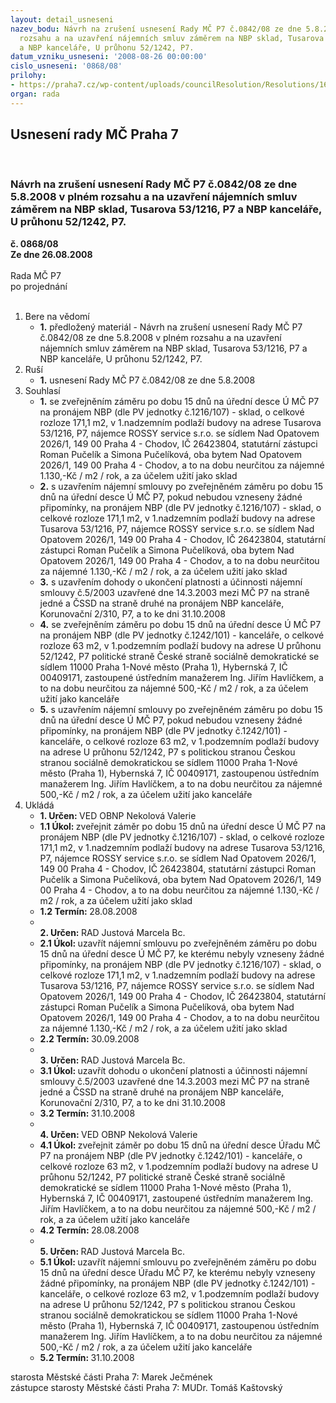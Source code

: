 ```yaml
---
layout: detail_usneseni
nazev_bodu: Návrh na zrušení usnesení Rady MČ P7 č.0842/08 ze dne 5.8.2008 v plném
  rozsahu a na uzavření nájemních smluv záměrem na NBP sklad, Tusarova 53/1216, P7
  a NBP kanceláře, U průhonu 52/1242, P7.
datum_vzniku_usneseni: '2008-08-26 00:00:00'
cislo_usneseni: '0868/08'
prilohy:
- https://praha7.cz/wp-content/uploads/councilResolution/Resolutions/16905/31-08r26_8_nbp-z%c3%a1m%c4%9bry-p%c5%99%c3%adl_.doc
organ: rada
---
```

<div id="ucUsn_pList" class="usn">
	<span><h2>Usnesení rady MČ Praha 7 </h2>
<br></span><div class="standBody">
<span><h3>Návrh na zrušení usnesení Rady MČ P7 č.0842/08 ze dne 5.8.2008 v plném rozsahu a na uzavření nájemních smluv záměrem na NBP sklad, Tusarova 53/1216, P7 a NBP kanceláře, U průhonu 52/1242, P7.</h3></span><div class="center">
		<strong>č. 0868/08</strong><br>
	</div>
<div class="center">
		<strong>Ze dne 26.08.2008</strong><br><br>
	</div>Rada MČ P7<br> po projednání<br><br><ol>
<li>Bere na vědomí<ul><li>
<strong>1.</strong> předložený materiál - Návrh na zrušení usnesení Rady MČ P7 č.0842/08 ze dne 5.8.2008 v plném rozsahu a na uzavření nájemních smluv záměrem na NBP sklad, Tusarova 53/1216, P7 a NBP kanceláře, U průhonu 52/1242, P7.</li></ul>
</li>
<li>Ruší<ul><li>
<strong>1.</strong> usnesení Rady MČ P7 č.0842/08 ze dne 5.8.2008 </li></ul>
</li>
<li>Souhlasí<ul>
<li>
<strong>1.</strong> se zveřejněním záměru po dobu 15 dnů na úřední desce Ú MČ P7 na pronájem NBP (dle PV jednotky č.1216/107) - sklad, o celkové rozloze 171,1 m2, v 1.nadzemním podlaží budovy na adrese Tusarova 53/1216, P7, nájemce ROSSY service s.r.o. se sídlem Nad Opatovem 2026/1, 149 00 Praha 4 - Chodov, IČ 26423804, statutární zástupci Roman Pučelík a Simona Pučelíková, oba bytem Nad Opatovem 2026/1, 149 00 Praha 4 - Chodov, a to na dobu neurčitou za nájemné 1.130,-Kč / m2 / rok, a za účelem užití jako sklad</li>
<li>
<strong>2.</strong> s uzavřením nájemní smlouvy po zveřejněném záměru po dobu 15 dnů na úřední desce Ú MČ P7, pokud nebudou vzneseny žádné připomínky, na pronájem NBP (dle PV jednotky č.1216/107) - sklad, o celkové rozloze 171,1 m2, v 1.nadzemním podlaží budovy na adrese Tusarova 53/1216, P7, nájemce ROSSY service s.r.o. se sídlem Nad Opatovem 2026/1, 149 00 Praha 4 - Chodov, IČ 26423804, statutární zástupci Roman Pučelík a Simona Pučelíková, oba bytem Nad Opatovem 2026/1, 149 00 Praha 4 - Chodov, a to na dobu neurčitou za nájemné 1.130,-Kč / m2 / rok, a za účelem užití jako sklad</li>
<li>
<strong>3.</strong> s uzavřením dohody o ukončení platnosti a účinnosti nájemní smlouvy č.5/2003 uzavřené dne 14.3.2003 mezi MČ P7 na straně jedné a ČSSD na straně druhé na pronájem NBP kanceláře, Korunovační 2/310, P7, a to ke dni 31.10.2008</li>
<li>
<strong>4.</strong> se zveřejněním záměru po dobu 15 dnů na úřední desce Ú MČ P7 na pronájem NBP (dle PV jednotky č.1242/101) - kanceláře, o celkové rozloze 63 m2, v 1.podzemním podlaží budovy na adrese U průhonu 52/1242, P7 politické straně České straně sociálně demokratické se sídlem 11000 Praha 1-Nové město (Praha 1), Hybernská 7, IČ 00409171, zastoupené ústředním manažerem Ing. Jiřím Havlíčkem, a to na dobu neurčitou za nájemné 500,-Kč / m2 / rok, a za účelem užití jako kanceláře</li>
<li>
<strong>5.</strong> s uzavřením nájemní smlouvy po zveřejněném záměru po dobu 15 dnů na úřední desce Ú MČ P7, pokud nebudou vzneseny žádné připomínky, na pronájem NBP (dle PV jednotky č.1242/101) - kanceláře, o celkové rozloze 63 m2, v 1.podzemním podlaží budovy na adrese U průhonu 52/1242, P7 s politickou stranou Českou stranou sociálně demokratickou se sídlem 11000 Praha 1-Nové město (Praha 1), Hybernská 7, IČ 00409171, zastoupenou ústředním manažerem Ing. Jiřím Havlíčkem, a to na dobu neurčitou za nájemné 500,-Kč / m2 / rok, a za účelem užití jako kanceláře  </li>
</ul>
</li>
<li>Ukládá<ul>
<li>
<strong>1. Určen: </strong>VED OBNP Nekolová Valerie</li>
<li>
<strong>1.1 Úkol: </strong>zveřejnit záměr po dobu 15 dnů na úřední desce Ú MČ P7 na pronájem NBP (dle PV jednotky č.1216/107) - sklad, o celkové rozloze 171,1 m2, v 1.nadzemním podlaží budovy na adrese Tusarova 53/1216, P7, nájemce ROSSY service s.r.o. se sídlem Nad Opatovem 2026/1, 149 00 Praha 4 - Chodov, IČ 26423804, statutární zástupci Roman Pučelík a Simona Pučelíková, oba bytem Nad Opatovem 2026/1, 149 00 Praha 4 - Chodov, a to na dobu neurčitou za nájemné 1.130,-Kč / m2 / rok, a za účelem užití jako sklad</li>
<li>
<strong>1.2 Termín: </strong>28.08.2008</li>
<li>
<strong><br>2. Určen: </strong>RAD Justová Marcela Bc.</li>
<li>
<strong>2.1 Úkol: </strong>uzavřít nájemní smlouvu po zveřejněném záměru po dobu 15 dnů na úřední desce Ú MČ P7, ke kterému nebyly vzneseny žádné připomínky, na pronájem NBP (dle PV jednotky č.1216/107) - sklad, o celkové rozloze 171,1 m2, v 1.nadzemním podlaží budovy na adrese Tusarova 53/1216, P7, nájemce ROSSY service s.r.o. se sídlem Nad Opatovem 2026/1, 149 00 Praha 4 - Chodov, IČ 26423804, statutární zástupci Roman Pučelík a Simona Pučelíková, oba bytem Nad Opatovem 2026/1, 149 00 Praha 4 - Chodov, a to na dobu neurčitou za nájemné 1.130,-Kč / m2 / rok, a za účelem užití jako sklad</li>
<li>
<strong>2.2 Termín: </strong>30.09.2008</li>
<li>
<strong><br>3. Určen: </strong>RAD Justová Marcela Bc.</li>
<li>
<strong>3.1 Úkol: </strong>uzavřít dohodu o ukončení platnosti a účinnosti nájemní smlouvy č.5/2003 uzavřené dne 14.3.2003 mezi MČ P7 na straně jedné a ČSSD na straně druhé na pronájem NBP kanceláře, Korunovační 2/310, P7, a to ke dni 31.10.2008</li>
<li>
<strong>3.2 Termín: </strong>31.10.2008</li>
<li>
<strong><br>4. Určen: </strong>VED OBNP Nekolová Valerie</li>
<li>
<strong>4.1 Úkol: </strong>zveřejnit záměr po dobu 15 dnů na úřední desce Úřadu MČ P7 na pronájem NBP (dle PV jednotky č.1242/101) - kanceláře, o celkové rozloze 63 m2, v 1.podzemním podlaží budovy na adrese U průhonu 52/1242, P7 politické straně České straně sociálně demokratické se sídlem 11000 Praha 1-Nové město (Praha 1), Hybernská 7, IČ 00409171, zastoupené ústředním manažerem Ing. Jiřím Havlíčkem, a to na dobu neurčitou za nájemné 500,-Kč / m2 / rok, a za účelem užití jako kanceláře</li>
<li>
<strong>4.2 Termín: </strong>28.08.2008</li>
<li>
<strong><br>5. Určen: </strong>RAD Justová Marcela Bc.</li>
<li>
<strong>5.1 Úkol: </strong>uzavřít nájemní smlouvu po zveřejněném záměru po dobu 15 dnů na úřední desce Úřadu MČ P7, ke kterému nebyly vzneseny žádné připomínky, na pronájem NBP (dle PV jednotky č.1242/101) - kanceláře, o celkové rozloze 63 m2, v 1.podzemním podlaží budovy na adrese U průhonu 52/1242, P7 s politickou stranou Českou stranou sociálně demokratickou se sídlem 11000 Praha 1-Nové město (Praha 1), Hybernská 7, IČ 00409171, zastoupenou ústředním manažerem Ing. Jiřím Havlíčkem, a to na dobu neurčitou za nájemné 500,-Kč / m2 / rok, a za účelem užití jako kanceláře</li>
<li>
<strong>5.2 Termín: </strong>31.10.2008</li>
</ul>
</li>
</ol>starosta Městské části Praha 7: Marek Ječmének<br>zástupce starosty Městské části Praha 7: MUDr. Tomáš Kaštovský 
</div>
</div>